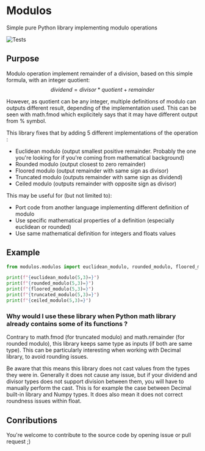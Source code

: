 # Modulos

Simple pure Python library implementing modulo operations

![Tests](https://github.com/samhanic/modulos/actions/workflows/tests.yml/badge.svg)

## Purpose

Modulo operation implement remainder of a division, based on this simple formula, with an integer quotient:
$$ dividend = divisor * quotient + remainder$$

However, as quotient can be any integer, multiple definitions of modulo can outputs different result, depending of the implementation used. This can be seen with math.fmod which explicitely says that it may have different output from % symbol.

This library fixes that by adding 5 different implementations of the operation :

* Euclidean modulo (output smallest positive remainder. Probably the one you're looking for if you're coming from mathematical background)
* Rounded modulo (output closest to zero remainder)
* Floored modulo (output remainder with same sign as divisor)
* Truncated modulo (outputs remainder with same sign as dividend)
* Ceiled modulo (outputs remainder with opposite sign as divisor)

This may be useful for (but not limited to):

* Port code from another language implementing different definition of modulo
* Use specific mathematical properties of a definition (especially euclidean or rounded)
* Use same mathematical definition for integers and floats values

## Example

```python
from modulos.modulos import euclidean_modulo, rounded_modulo, floored_modulo, ceiled_modulo, truncated_modulo

print(f"{euclidean_modulo(5,3)=}")
print(f"{rounded_modulo(5,3)=}")
print(f"{floored_modulo(5,3)=}")
print(f"{truncated_modulo(5,3)=}")
print(f"{ceiled_modulo(5,3)=}")

```

### Why would I use these library when Python math library already contains some of its functions ?

Contrary to math.fmod (for truncated modulo) and math.remainder (for rounded modulo), this library keeps same type as inputs (if both are same type).
This can be particularly interesting when working with Decimal library, to avoid rounding issues.

Be aware that this means this library does not cast values from the types they were in. Generally it does not cause any issue, but if your dividend and divisor types does not support division between them, you will have to manually perform the cast. This is for example the case between Decimal built-in library and Numpy types. It does also mean it does not correct roundness issues within float.

## Conributions

You're welcome to contribute to the source code by opening issue or pull request ;)
